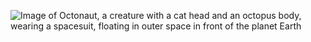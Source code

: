 ![Image of Octonaut, a creature with a cat head and an octopus body, wearing a spacesuit, floating in outer space in front of the planet Earth](https://octodex.github.com/images/octonaut.jpg)
